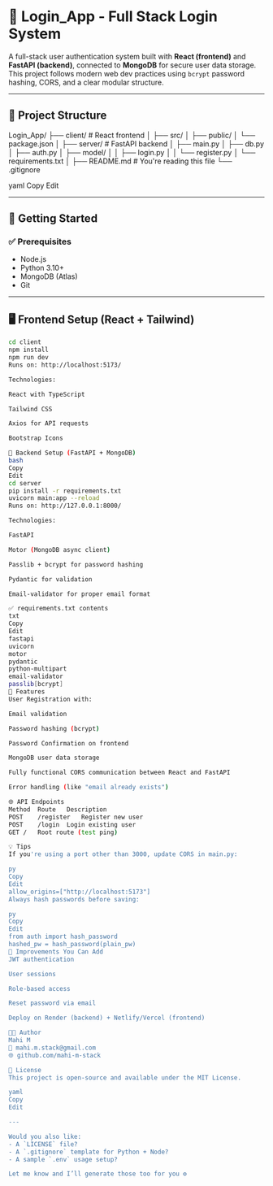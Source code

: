 # 🔐 Login_App - Full Stack Login System

A full-stack user authentication system built with **React (frontend)** and **FastAPI (backend)**, connected to **MongoDB** for secure user data storage.  
This project follows modern web dev practices using `bcrypt` password hashing, CORS, and a clear modular structure.

---

## 📁 Project Structure

Login_App/
├── client/ # React frontend
│ ├── src/
│ ├── public/
│ └── package.json
│
├── server/ # FastAPI backend
│ ├── main.py
│ ├── db.py
│ ├── auth.py
│ ├── model/
│ │ ├── login.py
│ │ └── register.py
│ └── requirements.txt
│
├── README.md # You're reading this file
└── .gitignore

yaml
Copy
Edit

---

## 🚀 Getting Started

### ✅ Prerequisites

- Node.js
- Python 3.10+
- MongoDB (Atlas)
- Git

---

## 🖥 Frontend Setup (React + Tailwind)

```bash
cd client
npm install
npm run dev
Runs on: http://localhost:5173/

Technologies:

React with TypeScript

Tailwind CSS

Axios for API requests

Bootstrap Icons

🧠 Backend Setup (FastAPI + MongoDB)
bash
Copy
Edit
cd server
pip install -r requirements.txt
uvicorn main:app --reload
Runs on: http://127.0.0.1:8000/

Technologies:

FastAPI

Motor (MongoDB async client)

Passlib + bcrypt for password hashing

Pydantic for validation

Email-validator for proper email format

✅ requirements.txt contents
txt
Copy
Edit
fastapi
uvicorn
motor
pydantic
python-multipart
email-validator
passlib[bcrypt]
🔐 Features
User Registration with:

Email validation

Password hashing (bcrypt)

Password Confirmation on frontend

MongoDB user data storage

Fully functional CORS communication between React and FastAPI

Error handling (like "email already exists")

🌐 API Endpoints
Method	Route	Description
POST	/register	Register new user
POST	/login	Login existing user
GET	/	Root route (test ping)

💡 Tips
If you're using a port other than 3000, update CORS in main.py:

py
Copy
Edit
allow_origins=["http://localhost:5173"]
Always hash passwords before saving:

py
Copy
Edit
from auth import hash_password
hashed_pw = hash_password(plain_pw)
🔧 Improvements You Can Add
JWT authentication

User sessions

Role-based access

Reset password via email

Deploy on Render (backend) + Netlify/Vercel (frontend)

👨‍💻 Author
Mahi M
📧 mahi.m.stack@gmail.com
🌐 github.com/mahi-m-stack

🪪 License
This project is open-source and available under the MIT License.

yaml
Copy
Edit

---

Would you also like:
- A `LICENSE` file?
- A `.gitignore` template for Python + Node?
- A sample `.env` usage setup?

Let me know and I’ll generate those too for you ⚙️








